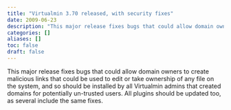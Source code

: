 ```yaml
---
title: "Virtualmin 3.70 released, with security fixes"
date: 2009-06-23
description: "This major release fixes bugs that could allow domain owners to create malicious links that could..."
categories: []
aliases: []
toc: false
draft: false
---
```

This major release fixes bugs that could allow domain owners to create malicious links that could be used to edit or take ownership of any file on the system, and so should be installed by all Virtualmin admins that created domains for potentially un-trusted users. All plugins should be updated too, as several include the same fixes.
